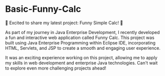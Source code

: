# Basic-Funny-Calc
🚀 Excited to share my latest project: Funny Simple Calc! 🎉

As part of my journey in Java Enterprise Development, I recently developed a fun and interactive web application called Funny Calc. This project was built using Java Enterprise Programming within Eclipse IDE, incorporating HTML, Servlets, and JSP to create a smooth and engaging user experience.

It was an exciting experience working on this project, allowing me to apply my skills in web development and enterprise Java technologies. Can't wait to explore even more challenging projects ahead!
